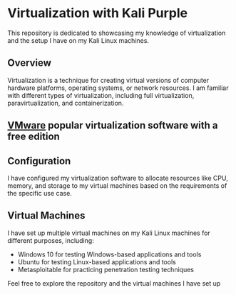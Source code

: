 # Virtualization with Kali Purple

This repository is dedicated to showcasing my knowledge of virtualization and the setup I have on my Kali Linux machines.

## Overview

Virtualization is a technique for creating virtual versions of computer hardware platforms, operating systems, or network resources. I am familiar with different types of virtualization, including full virtualization, paravirtualization, and containerization.

## [VMware](https://www.vmware.com/) popular virtualization software with a free edition 

## Configuration

I have configured my virtualization software to allocate resources like CPU, memory, and storage to my virtual machines based on the requirements of the specific use case.

## Virtual Machines

I have set up multiple virtual machines on my Kali Linux machines for different purposes, including:

- Windows 10 for testing Windows-based applications and tools
- Ubuntu for testing Linux-based applications and tools
- Metasploitable for practicing penetration testing techniques

Feel free to explore the repository and the virtual machines I have set up 
